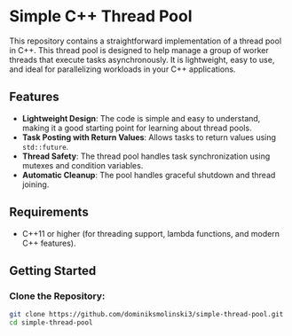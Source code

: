 # Simple C++ Thread Pool

This repository contains a straightforward implementation of a thread pool in C++. This thread pool is designed to help manage a group of worker threads that execute tasks asynchronously. It is lightweight, easy to use, and ideal for parallelizing workloads in your C++ applications.

## Features

- **Lightweight Design**: The code is simple and easy to understand, making it a good starting point for learning about thread pools.
- **Task Posting with Return Values**: Allows tasks to return values using `std::future`.
- **Thread Safety**: The thread pool handles task synchronization using mutexes and condition variables.
- **Automatic Cleanup**: The pool handles graceful shutdown and thread joining.

## Requirements

- C++11 or higher (for threading support, lambda functions, and modern C++ features).

## Getting Started

### Clone the Repository:

```bash
git clone https://github.com/dominiksmolinski3/simple-thread-pool.git
cd simple-thread-pool
